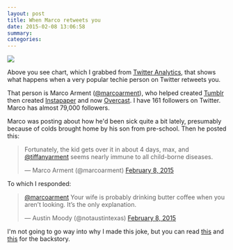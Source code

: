 ```yaml
---
layout: post
title: When Marco retweets you
date: 2015-02-08 13:06:58
summary: 
categories:  
---
```


![](http://austinmoody.org/~melange/i/twitter_analytics_after_marco.png)

Above you see chart, which I grabbed from [Twitter Analytics](https://analytics.twitter.com), that shows what happens when a very popular techie person on Twitter retweets you.

That person is Marco Arment ([@marcoarment](http://twitter.com/marcoarment)), who helped created [Tumblr](http://www.tumblr.com) then created [Instapaper](http://www.instapaper.com) and now [Overcast](https://overcast.fm).  I have 161 followers on Twitter.  Marco has almost 79,000 followers.

Marco was posting about how he'd been sick quite a bit lately, presumably because of colds brought home by his son from pre-school.  Then he posted this:

<blockquote class="twitter-tweet" lang="en"><p>Fortunately, the kid gets over it in about 4 days, max, and <a href="https://twitter.com/tiffanyarment">@tiffanyarment</a> seems nearly immune to all child-borne diseases.</p>&mdash; Marco Arment (@marcoarment) <a href="https://twitter.com/marcoarment/status/564236197518913538">February 8, 2015</a></blockquote> <script async src="//platform.twitter.com/widgets.js" charset="utf-8"></script>

To which I responded:

<blockquote class="twitter-tweet" data-conversation="none" lang="en"><p><a href="https://twitter.com/marcoarment">@marcoarment</a> Your wife is probably drinking butter coffee when you aren’t looking. It’s the only explanation.</p>&mdash; Austin Moody (@notaustintexas) <a href="https://twitter.com/notaustintexas/status/564238353558962176">February 8, 2015</a></blockquote> <script async src="//platform.twitter.com/widgets.js" charset="utf-8"></script>

I'm not going to go way into why I made this joke, but you can read [this](http://www.marco.org/2013/02/12/buttered-coffee) and [this](http://paleodrama.tumblr.com/post/43050098591/more-dave-asprey-drama-marco-arment-founder-of) for the backstory.